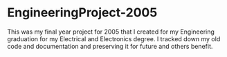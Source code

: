# EngineeringProject-2005
This was my final year project for 2005 that I created for my Engineering graduation for my Electrical and Electronics degree. I tracked down my old code and documentation and preserving it for future and others benefit.
